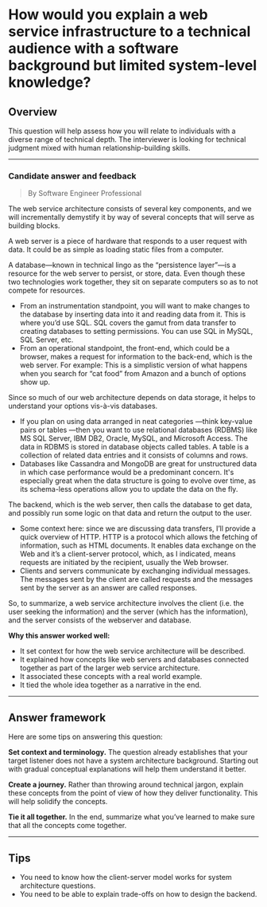 # How would you explain a web service infrastructure to a technical audience with a software background but limited system-level knowledge?

## Overview
This question will help assess how you will relate to individuals with a diverse range of technical depth. The interviewer is looking for technical judgment mixed with human relationship-building skills.

---

### Candidate answer and feedback
> By Software Engineer Professional

The web service architecture consists of several key components, and we will incrementally demystify it by way of several concepts that will serve as building blocks.

A web server is a piece of hardware that responds to a user request with data. It could be as simple as loading static files from a computer.

A database—known in technical lingo as the “persistence layer”—is a resource for the web server to persist, or store, data. Even though these two technologies work together, they sit on separate computers so as to not compete for resources.

* From an instrumentation standpoint, you will want to make changes to the database by inserting data into it and reading data from it. This is where you’d use SQL. SQL covers the gamut from data transfer to creating databases to setting permissions. You can use SQL in MySQL, SQL Server, etc.
* From an operational standpoint, the front-end, which could be a browser, makes a request for information to the back-end, which is the web server. For example: This is a simplistic version of what happens when you search for “cat food” from Amazon and a bunch of options show up.

Since so much of our web architecture depends on data storage, it helps to understand your options vis-à-vis databases.

* If you plan on using data arranged in neat categories —think key-value pairs or tables —then you want to use relational databases (RDBMS) like MS SQL Server, IBM DB2, Oracle, MySQL, and Microsoft Access. The data in RDBMS is stored in database objects called tables. A table is a collection of related data entries and it consists of columns and rows.
* Databases like Cassandra and MongoDB are great for unstructured data in which case performance would be a predominant concern. It's especially great when the data structure is going to evolve over time, as its schema-less operations allow you to update the data on the fly.

The backend, which is the web server, then calls the database to get data, and possibly run some logic on that data and return the output to the user.

* Some context here: since we are discussing data transfers, I’ll provide a quick overview of HTTP. HTTP is a protocol which allows the fetching of information, such as HTML documents. It enables data exchange on the Web and it’s a client-server protocol, which, as I indicated, means requests are initiated by the recipient, usually the Web browser.
* Clients and servers communicate by exchanging individual messages. The messages sent by the client are called requests and the messages sent by the server as an answer are called responses.

So, to summarize, a web service architecture involves the client (i.e. the user seeking the information) and the server (which has the information), and the server consists of the webserver and database.

**Why this answer worked well:**

* It set context for how the web service architecture will be described.
* It explained how concepts like web servers and databases connected together as part of the larger web service architecture.
* It associated these concepts with a real world example.
* It tied the whole idea together as a narrative in the end.

---

## Answer framework
Here are some tips on answering this question:

**Set context and terminology.** The question already establishes that your target listener does not have a system architecture background. Starting out with gradual conceptual explanations will help them understand it better.

**Create a journey.** Rather than throwing around technical jargon, explain these concepts from the point of view of how they deliver functionality. This will help solidify the concepts.

**Tie it all together.** In the end, summarize what you’ve learned to make sure that all the concepts come together.

---

## Tips

* You need to know how the client-server model works for system architecture questions.
* You need to be able to explain trade-offs on how to design the backend.
